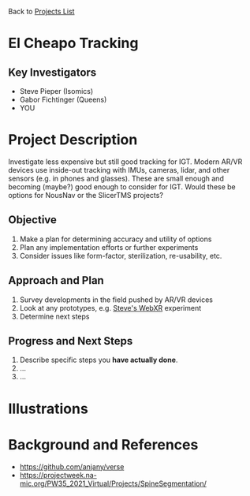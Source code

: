 Back to [Projects List](../../README.md#ProjectsList)

# El Cheapo Tracking

## Key Investigators

- Steve Pieper (Isomics)
- Gabor Fichtinger (Queens)
- YOU

# Project Description

Investigate less expensive but still good tracking for IGT.  Modern AR/VR devices use inside-out tracking with IMUs, cameras, lidar, and other sensors (e.g. in phones and glasses).
These are small enough and becoming (maybe?) good enough to consider for IGT.
Would these be options for NousNav or the SlicerTMS projects?

## Objective

1. Make a plan for determining accuracy and utility of options
2. Plan any implementation efforts or further experiments
3. Consider issues like form-factor, sterilization, re-usability, etc.


## Approach and Plan

1. Survey developments in the field pushed by AR/VR devices
2. Look at any prototypes, e.g. [Steve's WebXR](https://github.com/pieper/SlicerWeb/blob/master/WebServer/docroot/WebXR-controller/index.html) experiment
3. Determine next steps

## Progress and Next Steps

<!-- Update this section as you make progress, describing of what you have ACTUALLY DONE. If there are specific steps that you could not complete then you can describe them here, too. -->

1. Describe specific steps you **have actually done**.
1. ...
1. ...

# Illustrations

<!-- Add pictures and links to videos that demonstrate what has been accomplished.
![Description of picture](Example2.jpg)
![Some more images](Example2.jpg)
-->

# Background and References

* https://github.com/anjany/verse
* https://projectweek.na-mic.org/PW35_2021_Virtual/Projects/SpineSegmentation/
